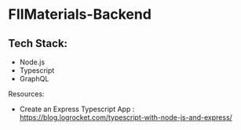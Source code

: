 # FIIMaterials-Backend

## Tech Stack:
* Node.js
* Typescript
* GraphQL

Resources:
* Create an Express Typescript App : https://blog.logrocket.com/typescript-with-node-js-and-express/